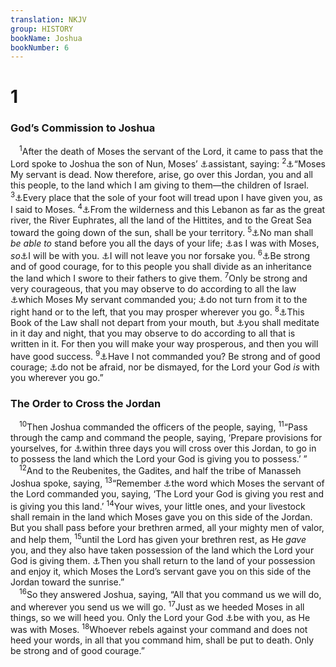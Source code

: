 ```yaml
---
translation: NKJV
group: HISTORY
bookName: Joshua 
bookNumber: 6
---
```


<div class="title"><h1>1</h1><h3>God’s Commission to Joshua</h3></div>
<span class="verse gios_1_1"> <sup>1</sup>After the death of Moses the servant of the Lord, it came to pass that the Lord spoke to Joshua the son of Nun, Moses’ <a data-toggle="tooltip" data-placement="bottom" title="Ex. 24:13; Num. 13:16; 14:6, 29, 30, 37, 38; Deut. 1:38; Acts 7:45">⚓</a>assistant, saying: </span>
<span class="verse gios_1_2"><sup>2</sup><a data-toggle="tooltip" data-placement="bottom" title="Num. 12:7; Deut. 34:5">⚓</a>“Moses My servant is dead. Now therefore, arise, go over this Jordan, you and all this people, to the land which I am giving to them—the children of Israel. </span>
<span class="verse gios_1_3"><sup>3</sup><a data-toggle="tooltip" data-placement="bottom" title="Deut. 11:24; Josh. 11:23">⚓</a>Every place that the sole of your foot will tread upon I have given you, as I said to Moses. </span>
<span class="verse gios_1_4"><sup>4</sup><a data-toggle="tooltip" data-placement="bottom" title="Gen. 15:18; Ex. 23:31; Num. 34:3–12">⚓</a>From the wilderness and this Lebanon as far as the great river, the River Euphrates, all the land of the Hittites, and to the Great Sea toward the going down of the sun, shall be your territory. </span>
<span class="verse gios_1_5"><sup>5</sup><a data-toggle="tooltip" data-placement="bottom" title="Deut. 7:24">⚓</a>No man shall <i>be</i> <i>able</i> <i>to</i> stand before you all the days of your life; <a data-toggle="tooltip" data-placement="bottom" title="Ex. 3:12">⚓</a>as I was with Moses, <i>so</i><a data-toggle="tooltip" data-placement="bottom" title="Deut. 31:8, 23">⚓</a>I will be with you. <a data-toggle="tooltip" data-placement="bottom" title="Deut. 31:6, 7; Heb. 13:5">⚓</a>I will not leave you nor forsake you. </span>
<span class="verse gios_1_6"><sup>6</sup><a data-toggle="tooltip" data-placement="bottom" title="Deut. 31:7, 23">⚓</a>Be strong and of good courage, for to this people you shall divide as an inheritance the land which I swore to their fathers to give them. </span>
<span class="verse gios_1_7"><sup>7</sup>Only be strong and very courageous, that you may observe to do according to all the law <a data-toggle="tooltip" data-placement="bottom" title="Num. 27:23; Deut. 31:7; Josh. 11:15">⚓</a>which Moses My servant commanded you; <a data-toggle="tooltip" data-placement="bottom" title="Deut. 5:32">⚓</a>do not turn from it to the right hand or to the left, that you may prosper wherever you go. </span>
<span class="verse gios_1_8"><sup>8</sup><a data-toggle="tooltip" data-placement="bottom" title="Deut. 17:18, 19; 31:24, 26; Josh. 8:34">⚓</a>This Book of the Law shall not depart from your mouth, but <a data-toggle="tooltip" data-placement="bottom" title="Deut. 29:9; Ps. 1:1–3">⚓</a>you shall meditate in it day and night, that you may observe to do according to all that is written in it. For then you will make your way prosperous, and then you will have good success. </span>
<span class="verse gios_1_9"><sup>9</sup><a data-toggle="tooltip" data-placement="bottom" title="Deut. 31:7">⚓</a>Have I not commanded you? Be strong and of good courage; <a data-toggle="tooltip" data-placement="bottom" title="Ps. 27:1">⚓</a>do not be afraid, nor be dismayed, for the Lord your God <i>is</i> with you wherever you go.”<br/></span>
<div class="title"><h3>The Order to Cross the Jordan</h3></div>
<span class="verse gios_1_10"> <sup>10</sup>Then Joshua commanded the officers of the people, saying, </span>
<span class="verse gios_1_11"><sup>11</sup>“Pass through the camp and command the people, saying, ‘Prepare provisions for yourselves, for <a data-toggle="tooltip" data-placement="bottom" title="Deut. 9:1; Josh. 3:17">⚓</a>within three days you will cross over this Jordan, to go in to possess the land which the Lord your God is giving you to possess.’ ”<br/></span>
<span class="verse gios_1_12"> <sup>12</sup>And to the Reubenites, the Gadites, and half the tribe of Manasseh Joshua spoke, saying, </span>
<span class="verse gios_1_13"><sup>13</sup>“Remember <a data-toggle="tooltip" data-placement="bottom" title="Num. 32:20–28">⚓</a>the word which Moses the servant of the Lord commanded you, saying, ‘The Lord your God is giving you rest and is giving you this land.’ </span>
<span class="verse gios_1_14"><sup>14</sup>Your wives, your little ones, and your livestock shall remain in the land which Moses gave you on this side of the Jordan. But you shall pass before your brethren armed, all your mighty men of valor, and help them, </span>
<span class="verse gios_1_15"><sup>15</sup>until the Lord has given your brethren rest, as He <i>gave</i> you, and they also have taken possession of the land which the Lord your God is giving them. <a data-toggle="tooltip" data-placement="bottom" title="Josh. 22:1–4">⚓</a>Then you shall return to the land of your possession and enjoy it, which Moses the Lord’s servant gave you on this side of the Jordan toward the sunrise.”<br/></span>
<span class="verse gios_1_16"> <sup>16</sup>So they answered Joshua, saying, “All that you command us we will do, and wherever you send us we will go. </span>
<span class="verse gios_1_17"><sup>17</sup>Just as we heeded Moses in all things, so we will heed you. Only the Lord your God <a data-toggle="tooltip" data-placement="bottom" title="1 Sam. 20:13; 1 Kin. 1:37">⚓</a>be with you, as He was with Moses. </span>
<span class="verse gios_1_18"><sup>18</sup>Whoever rebels against your command and does not heed your words, in all that you command him, shall be put to death. Only be strong and of good courage.”<br/></span>
